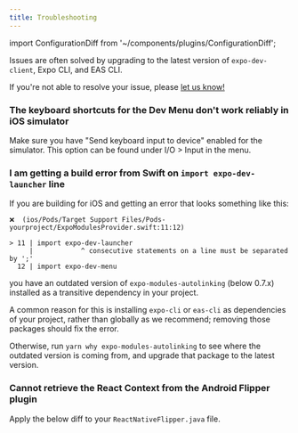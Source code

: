 ```yaml
---
title: Troubleshooting
---
```


import ConfigurationDiff from '~/components/plugins/ConfigurationDiff';

Issues are often solved by upgrading to the latest version of `expo-dev-client`, Expo CLI, and EAS CLI.

If you're not able to resolve your issue, please [let us know!](https://github.com/expo/expo/issues/new?template=dev_client_bug_report.yml)

### The keyboard shortcuts for the Dev Menu don't work reliably in iOS simulator

Make sure you have "Send keyboard input to device" enabled for the simulator. This option can be found under I/O > Input in the menu.

### I am getting a build error from Swift on `import expo-dev-launcher` line

If you are building for iOS and getting an error that looks something like this:

```
❌  (ios/Pods/Target Support Files/Pods-yourproject/ExpoModulesProvider.swift:11:12)

> 11 | import expo-dev-launcher
     |            ^ consecutive statements on a line must be separated by ';'
  12 | import expo-dev-menu
```

you have an outdated version of `expo-modules-autolinking` (below 0.7.x) installed as a transitive dependency in your project.

A common reason for this is installing `expo-cli` or `eas-cli` as dependencies of your project, rather than globally as we recommend; removing those packages should fix the error.

Otherwise, run `yarn why expo-modules-autolinking` to see where the outdated version is coming from, and upgrade that package to the latest version.

### Cannot retrieve the React Context from the Android Flipper plugin

Apply the below diff to your `ReactNativeFlipper.java` file.

<ConfigurationDiff source="/static/diffs/client/react-native-flipper-fix.diff" />

